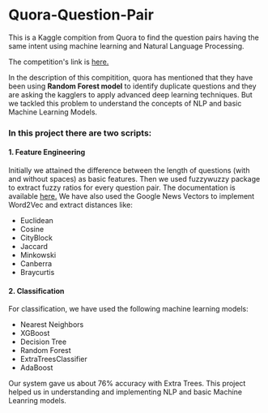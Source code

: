 # Quora-Question-Pair

This is a Kaggle compition from Quora to find the question pairs having the same intent using machine learning and Natural Language Processing.

The competition's link is [here.](https://www.kaggle.com/c/quora-question-pairs)

In the description of this compitition, quora has mentioned that they have been using **Random Forest model** to identify duplicate questions and they are asking the kagglers to apply advanced deep learning techniques. But we tackled this problem to understand the concepts of NLP and basic Machine Learning Models.

### In this project there are two scripts:
#### 1. Feature Engineering
Initially we attained the difference between the length of questions (with and without spaces) as basic features. Then we used fuzzywuzzy package to extract fuzzy ratios for every question pair. The documentation is available [here.](https://pypi.python.org/pypi/fuzzywuzzy) We have also used the Google News Vectors to implement Word2Vec and extract distances like:
* Euclidean
* Cosine
* CityBlock
* Jaccard
* Minkowski
* Canberra
* Braycurtis

#### 2. Classification
For classification, we have used the following machine learning models:
  * Nearest Neighbors
  * XGBoost
  * Decision Tree
  * Random Forest
  * ExtraTreesClassifier
  * AdaBoost
  
  Our system gave us about 76% accuracy with Extra Trees. This project helped us in understanding and implementing NLP and basic Machine Leanring models.
